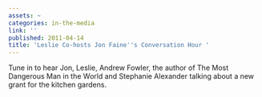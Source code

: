 ```yaml
---
assets: ~
categories: in-the-media
link: ''
published: 2011-04-14
title: 'Leslie Co-hosts Jon Faine''s Conversation Hour '
---
```

Tune in to hear Jon, Leslie, Andrew Fowler, the author of The Most Dangerous Man in the World and Stephanie Alexander talking about a new grant for the kitchen gardens. 